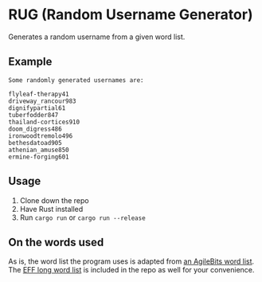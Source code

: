 # RUG (Random Username Generator)

Generates a random username from a given word list.

## Example

```text
Some randomly generated usernames are:

flyleaf-therapy41
driveway_rancour983
dignifypartial61
tuberfodder847
thailand-cortices910
doom_digress486
ironwoodtremolo496
bethesdatoad905
athenian_amuse850
ermine-forging601
```

## Usage

1. Clone down the repo
2. Have Rust installed
3. Run `cargo run` or `cargo run --release`

## On the words used

As is, the word list the program uses is adapted from [an AgileBits word list](https://github.com/agilebits/crackme/blob/master/doc/AgileWords.txt). The [EFF long word list](https://www.eff.org/files/2016/07/18/eff_large_wordlist.txt) is included in the repo as well for your convenience.
